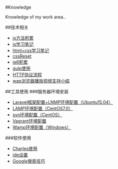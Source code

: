 #Knowledge

Knowledge of my work area..


##技术相关
- [js方法积累](./技术相关/js方法积累)
- [js学习笔记](./技术相关/js学习笔记)
- [html+css学习笔记](./技术相关/html+css学习笔记)
- [cssReset](./技术相关/cssReset)
- [ie6积累](./技术相关/ie6积累)
- [gulp使用](./技术相关/gulp使用)
- [HTTP协议流程](./技术相关/HTTP协议流程)
- [wap浏览器播放视频支持小结](./技术相关/wap浏览器播放视频支持小结)


##工具使用
###服务器环境安装
- [Laravel框架配置+LNMP环境配置（Ubuntu15.04）](./工具使用/Laravel框架配置+LNMP环境配置（Ubuntu15.04）)
- [LAMP环境配置（CentOS7.0）](./工具使用/LAMP环境配置（CentOS7.0）)
- [svn环境配置（CentOS）](./工具使用/svn环境配置（CentOS）)
- [Vagrant环境配置](./工具使用/Vagrant环境配置)
- [Wamp环境配置（Windows）](./工具使用/Wamp环境配置（Windows）)

###软件使用
- [Charles使用](./工具使用/Charles使用)
- [ide设置](./工具使用/ide设置)
- [Google搜索技巧](./工具使用/Google搜索技巧)
